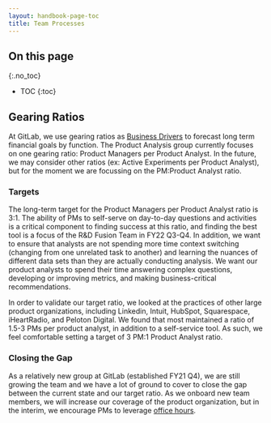 ```yaml
---
layout: handbook-page-toc
title: Team Processes
---
```


## On this page
{:.no_toc}

- TOC
{:toc}

## Gearing Ratios

At GitLab, we use gearing ratios as [Business Drivers](/handbook/finance/financial-planning-and-analysis/#business-drivers-also-known-as-gearing-ratios) 
to forecast long term financial goals by function. The Product Analysis group currently focuses 
on one gearing ratio: Product Managers per Product Analyst. In the future, we may consider other 
ratios (ex: Active Experiments per Product Analyst), but for the moment we are focussing on the 
PM:Product Analyst ratio.

### Targets

The long-term target for the Product Managers per Product Analyst ratio is 3:1. The ability of 
PMs to self-serve on day-to-day questions and activities is a critical component to finding 
success at this ratio, and finding the best tool is a focus of the R&D Fusion Team in FY22 Q3-Q4. 
In addition, we want to ensure that analysts are not spending more time context switching 
(changing from one unrelated task to another) and learning the nuances of different data sets 
than they are actually conducting analysis. We want our product analysts to spend their time 
answering complex questions, developing or improving metrics, and making business-critical 
recommendations.

In order to validate our target ratio, we looked at the practices of other large product 
organizations, including Linkedin, Intuit, HubSpot, Squarespace, iHeartRadio, and Peloton 
Digital. We found that most maintained a ratio of 1.5-3 PMs per product analyst, in addition to 
a self-service tool. As such, we feel comfortable setting a target of 3 PM:1 Product Analyst ratio.

### Closing the Gap

As a relatively new group at GitLab (established FY21 Q4), we are still growing the team and 
we have a lot of ground to cover to close the gap between the current state and our target 
ratio. As we onboard new team members, we will increase our coverage of the product organization, 
but in the interim, we encourage PMs to leverage [office hours](/handbook/product/product-analysis/#office-hours).
